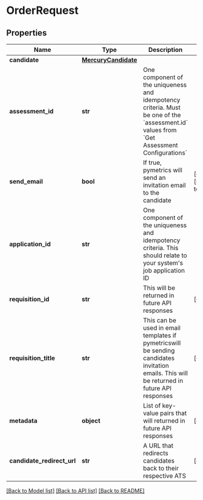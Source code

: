 # OrderRequest


## Properties
Name | Type | Description | Notes
------------ | ------------- | ------------- | -------------
**candidate** | [**MercuryCandidate**](MercuryCandidate.md) |  | 
**assessment_id** | **str** | One component of the uniqueness and idempotency criteria. Must be one of the &#x60;assessment.id&#x60; values from &#x60;Get Assessment Configurations&#x60; | 
**send_email** | **bool** | If true, pymetrics will send an invitation email to the candidate | [optional] [default to False]
**application_id** | **str** | One component of the uniqueness and idempotency criteria. This should relate to your system&#39;s job application ID | 
**requisition_id** | **str** | This will be returned in future API responses | [optional] 
**requisition_title** | **str** | This can be used in email templates if pymetricswill be sending candidates invitation emails. This will be returned in future API responses | [optional] 
**metadata** | **object** | List of key-value pairs that will returned in future API responses | [optional] 
**candidate_redirect_url** | **str** | A URL that redirects candidates back to their respective ATS | [optional] 

[[Back to Model list]](../README.md#documentation-for-models) [[Back to API list]](../README.md#documentation-for-api-endpoints) [[Back to README]](../README.md)


